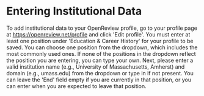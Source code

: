 # Entering Institutional Data

To add institutional data to your OpenReview profile, go to your profile page at https://openreview.net/profile and click 'Edit profile'. You must enter at least one position under 'Education & Career History' for your profile to be saved. You can choose one position from the dropdown, which includes the most commonly used ones. If none of the positions in the dropdown reflect the position you are entering, you can type your own. Next, please enter a valid institution name (e.g., University of Massachusetts, Amherst) and domain (e.g., umass.edu) from the dropdown or type in if not present. You can leave the 'End' field empty if you are currently in that position, or you can enter when you are expected to leave that position.
